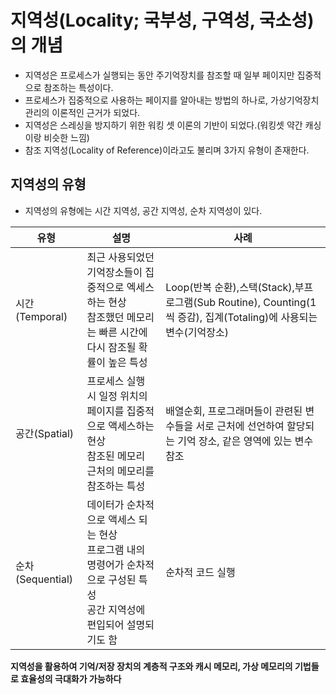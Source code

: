# 지역성(Locality; 국부성, 구역성, 국소성)의 개념
* 지역성은 프로세스가 실행되는 동안 주기억장치를 참조할 때 일부 페이지만 집중적으로 참조하는 특성이다.
* 프로세스가 집중적으로 사용하는 페이지를 알아내는 방법의 하나로, 가상기억장치 관리의 이론적인 근거가 되었다.
* 지역성은 스레싱을 방지하기 위한 워킹 셋 이론의 기반이 되었다.(워킹셋 약간 캐싱이랑 비슷한 느낌)
* 참조 지역성(Locality of Reference)이라고도 불리며 3가지 유형이 존재한다.

## 지역성의 유형
* 지역성의 유형에는 시간 지역성, 공간 지역성, 순차 지역성이 있다.

|유형|설명|사례|
|--|--|--|
|시간(Temporal)| 최근 사용되었던 기억장소들이 집중적으로 엑세스하는 현상<br>참조했던 메모리는 빠른 시간에 다시 잠조될 확률이 높은 특성 | Loop(반복 순환),스택(Stack),부프로그램(Sub Routine), Counting(1씩 증감), 집계(Totaling)에 사용되는 변수(기억장소) 
|공간(Spatial) | 프로세스 실행 시 일정 위치의 페이지를 집중적으로 액세스하는 현상 <br> 참조된 메모리 근처의 메모리를 참조하는 특성 | 배열순회, 프로그래머들이 관련된 변수들을 서로 근처에 선언하여 할당되는 기억 장소, 같은 영역에 있는 변수 참조 |
|순차(Sequential)| 데이터가 순차적으로 액세스 되는 현상 <br> 프로그램 내의 명령어가 순차적으로 구성된 특성 <br>공간 지역성에 편입되어 설명되기도 함 | 순차적 코드 실행 | 
**지역성을 활용하여 기억/저장 장치의 계층적 구조와 캐시 메모리, 가상 메모리의 기법들로 효율성의 극대화가 가능하다**
